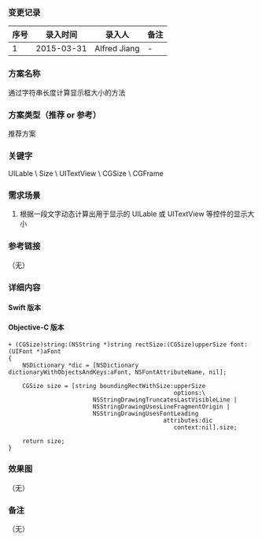 ### 变更记录
| 序号 | 录入时间 | 录入人 | 备注 |
| -- | -- | -- | -- |
| 1 | 2015-03-31 | Alfred Jiang | - |

### 方案名称
通过字符串长度计算显示框大小的方法

### 方案类型（推荐 or 参考）
推荐方案

### 关键字
UILable \ Size \ UITextView \ CGSize \ CGFrame

### 需求场景
1. 根据一段文字动态计算出用于显示的 UILable 或 UITextView 等控件的显示大小

### 参考链接
（无）

### 详细内容

#### Swift 版本

#### Objective-C 版本

    + (CGSize)string:(NSString *)string rectSize:(CGSize)upperSize font:(UIFont *)aFont
    {
        NSDictionary *dic = [NSDictionary dictionaryWithObjectsAndKeys:aFont, NSFontAttributeName, nil];

        CGSize size = [string boundingRectWithSize:upperSize
                                                   options:\
                            NSStringDrawingTruncatesLastVisibleLine |
                            NSStringDrawingUsesLineFragmentOrigin |
                            NSStringDrawingUsesFontLeading
                                                attributes:dic
                                                   context:nil].size;

        return size;
    }

### 效果图
（无）

### 备注
（无）
